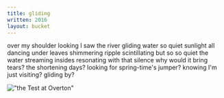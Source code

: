 ```yaml
---
title: gliding
written: 2016
layout: bucket 
---
```


<div class="poem">
over my shoulder looking  
I saw the river gliding  
water so quiet  
sunlight all dancing  
under leaves shimmering  
ripple scintillating  
but so so quiet  
the water streaming  
insides resonating  
with that silence  
why would it bring tears?  
the shortening days?  
looking for spring-time's jumper?  
knowing I'm just visiting?  
gliding by?
</div>

!["the Test at Overton"](/assets/images/bucket/testAtOverton.jpg "the Test at Overton")  
